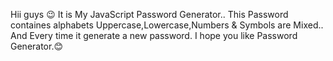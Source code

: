 Hii guys 😉
It is My JavaScript Password Generator..
This Password containes alphabets Uppercase,Lowercase,Numbers & Symbols are Mixed..
And Every time it generate a new password.
I hope you like Password Generator.😊
